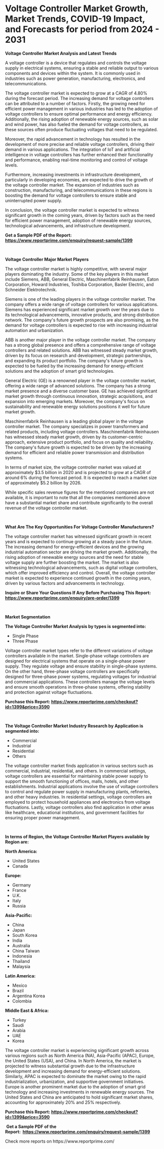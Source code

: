 <p><h1>Voltage Controller Market Growth, Market Trends, COVID-19 Impact, and Forecasts for period from 2024 - 2031</h1></p><p><strong>Voltage Controller Market Analysis and Latest Trends</strong></p>
<p><p>A voltage controller is a device that regulates and controls the voltage supply in electrical systems, ensuring a stable and reliable output to various components and devices within the system. It is commonly used in industries such as power generation, manufacturing, electronics, and telecommunications.</p><p>The voltage controller market is expected to grow at a CAGR of 4.80% during the forecast period. The increasing demand for voltage controllers can be attributed to a number of factors. Firstly, the growing need for efficient power management in various industries has led to the adoption of voltage controllers to ensure optimal performance and energy efficiency. Additionally, the rising adoption of renewable energy sources, such as solar and wind power, has also fueled the demand for voltage controllers, as these sources often produce fluctuating voltages that need to be regulated.</p><p>Moreover, the rapid advancement in technology has resulted in the development of more precise and reliable voltage controllers, driving their demand in various applications. The integration of IoT and artificial intelligence in voltage controllers has further enhanced their functionality and performance, enabling real-time monitoring and control of voltage levels.</p><p>Furthermore, increasing investments in infrastructure development, particularly in developing economies, are expected to drive the growth of the voltage controller market. The expansion of industries such as construction, manufacturing, and telecommunications in these regions is boosting the demand for voltage controllers to ensure stable and uninterrupted power supply.</p><p>In conclusion, the voltage controller market is expected to witness significant growth in the coming years, driven by factors such as the need for efficient power management, adoption of renewable energy sources, technological advancements, and infrastructure development.</p></p>
<p><strong>Get a Sample PDF of the Report:&nbsp; <a href="https://www.reportprime.com/enquiry/request-sample/1399">https://www.reportprime.com/enquiry/request-sample/1399</a></strong></p>
<p>&nbsp;</p>
<p><strong>Voltage Controller Major Market Players</strong></p>
<p><p>The voltage controller market is highly competitive, with several major players dominating the industry. Some of the key players in this market include Siemens, ABB, General Electric, Maschinenfabrik Reinhausen, Eaton Corporation, Howard Industries, Toshiba Corporation, Basler Electric, and Schneider Elektrotechnik.</p><p>Siemens is one of the leading players in the voltage controller market. The company offers a wide range of voltage controllers for various applications. Siemens has experienced significant market growth over the years due to its technological advancements, innovative products, and strong distribution network. The company's future growth prospects are also promising, as the demand for voltage controllers is expected to rise with increasing industrial automation and urbanization.</p><p>ABB is another major player in the voltage controller market. The company has a strong global presence and offers a comprehensive range of voltage controllers and related solutions. ABB has witnessed steady market growth, driven by its focus on research and development, strategic partnerships, and expanding its product portfolio. The company's future growth is expected to be fueled by the increasing demand for energy-efficient solutions and the adoption of smart grid technologies.</p><p>General Electric (GE) is a renowned player in the voltage controller market, offering a wide range of advanced solutions. The company has a strong market presence and a diverse customer base. GE has achieved significant market growth through continuous innovation, strategic acquisitions, and expansion into emerging markets. Moreover, the company's focus on sustainability and renewable energy solutions positions it well for future market growth.</p><p>Maschinenfabrik Reinhausen is a leading global player in the voltage controller market. The company specializes in power transformers and related products, including voltage controllers. Maschinenfabrik Reinhausen has witnessed steady market growth, driven by its customer-centric approach, extensive product portfolio, and focus on quality and reliability. The company's future growth is expected to be driven by the increasing demand for efficient and reliable power transmission and distribution systems.</p><p>In terms of market size, the voltage controller market was valued at approximately $3.5 billion in 2020 and is projected to grow at a CAGR of around 6% during the forecast period. It is expected to reach a market size of approximately $5.2 billion by 2026.</p><p>While specific sales revenue figures for the mentioned companies are not available, it is important to note that all the companies mentioned above have a substantial market share and contribute significantly to the overall revenue of the voltage controller market.</p></p>
<p>&nbsp;</p>
<p><strong>What Are The Key Opportunities For Voltage Controller Manufacturers?</strong></p>
<p><p>The voltage controller market has witnessed significant growth in recent years and is expected to continue growing at a steady pace in the future. The increasing demand for energy-efficient devices and the growing industrial automation sector are driving the market growth. Additionally, the rising adoption of renewable energy sources and the need for stable voltage supply are further boosting the market. The market is also witnessing technological advancements, such as digital voltage controllers, which offer improved efficiency and control. Overall, the voltage controller market is expected to experience continued growth in the coming years, driven by various factors and advancements in technology.</p></p>
<p><strong>Inquire or Share Your Questions If Any Before Purchasing This Report: <a href="https://www.reportprime.com/enquiry/pre-order/1399">https://www.reportprime.com/enquiry/pre-order/1399</a></strong></p>
<p>&nbsp;</p>
<p><strong>Market Segmentation</strong></p>
<p><strong>The Voltage Controller Market Analysis by types is segmented into:</strong></p>
<p><ul><li>Single Phase</li><li>Three Phase</li></ul></p>
<p><p>Voltage controller market types refer to the different variations of voltage controllers available in the market. Single-phase voltage controllers are designed for electrical systems that operate on a single-phase power supply. They regulate voltage and ensure stability in single-phase systems. On the other hand, three-phase voltage controllers are specifically designed for three-phase power systems, regulating voltages for industrial and commercial applications. These controllers manage the voltage levels and ensure smooth operations in three-phase systems, offering stability and protection against voltage fluctuations.</p></p>
<p><strong>Purchase this Report:&nbsp;<a href="https://www.reportprime.com/checkout?id=1399&price=3590">https://www.reportprime.com/checkout?id=1399&price=3590</a></strong></p>
<p>&nbsp;</p>
<p><strong>The Voltage Controller Market Industry Research by Application is segmented into:</strong></p>
<p><ul><li>Commercial</li><li>Industrial</li><li>Residential</li><li>Others</li></ul></p>
<p><p>The voltage controller market finds application in various sectors such as commercial, industrial, residential, and others. In commercial settings, voltage controllers are essential for maintaining stable power supply to support the smooth functioning of offices, malls, hotels, and other establishments. Industrial applications involve the use of voltage controllers to control and regulate power supply in manufacturing plants, refineries, and other heavy industries. In residential settings, voltage controllers are employed to protect household appliances and electronics from voltage fluctuations. Lastly, voltage controllers also find application in other areas like healthcare, educational institutions, and government facilities for ensuring proper power management.</p></p>
<p>&nbsp;</p>
<p><strong>In terms of Region, the Voltage Controller Market Players available by Region are:</strong></p>
<p>
    <p> <strong> North America: </strong>
        <ul>
            <li>United States</li>
            <li>Canada</li>
        </ul>
        </p> 
    <p> <strong> Europe: </strong>
        <ul>
            <li>Germany</li>
            <li>France</li>
            <li>U.K.</li>
            <li>Italy</li>
            <li>Russia</li>
        </ul>
        </p> 
    <p> <strong> Asia-Pacific: </strong>
        <ul>
            <li>China</li>
            <li>Japan</li>
            <li>South Korea</li>
            <li>India</li>
            <li>Australia</li>
            <li>China Taiwan</li>
            <li>Indonesia</li>
            <li>Thailand</li>
            <li>Malaysia</li>
        </ul>
        </p> 
    <p> <strong> Latin America: </strong>
        <ul>
            <li>Mexico</li>
            <li>Brazil</li>
            <li>Argentina Korea</li>
            <li>Colombia</li>
        </ul>
        </p> 
    <p> <strong> Middle East & Africa: </strong>
        <ul>
            <li>Turkey</li>
            <li>Saudi</li>
            <li>Arabia</li>
            <li>UAE</li>
            <li>Korea</li>
        </ul>
    </p>
    </p>
<p><p>The voltage controller market is experiencing significant growth across various regions such as North America (NA), Asia-Pacific (APAC), Europe, the United States (USA), and China. In North America, the market is projected to witness substantial growth due to the infrastructure development and increasing demand for energy-efficient solutions. Similarly, APAC is expected to dominate the market owing to the rapid industrialization, urbanization, and supportive government initiatives. Europe is another prominent market due to the adoption of smart grid technology and increasing investments in renewable energy sources. The United States and China are anticipated to hold significant market shares, accounting for approximately 20% and 25% respectively.</p></p>
<p><strong>Purchase this Report: <a href="https://www.reportprime.com/checkout?id=1399&price=3590">https://www.reportprime.com/checkout?id=1399&price=3590</a></strong></p>
<p>&nbsp;<strong>Get a Sample PDF of the Report:&nbsp;&nbsp;<a href="https://www.reportprime.com/enquiry/request-sample/1399">https://www.reportprime.com/enquiry/request-sample/1399</a></strong></p>
<p><strong></strong></p>
<p>Check more reports on https://www.reportprime.com/</p>